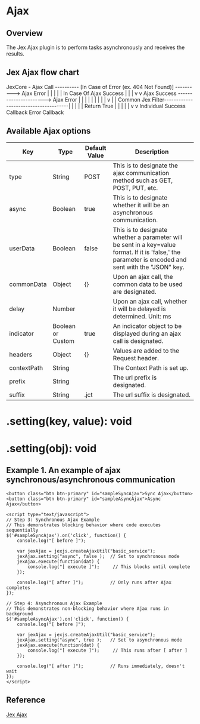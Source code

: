 # Ajax

## Overview

The Jex Ajax plugin is to perform tasks asynchronously and receives the results.

## Jex Ajax flow chart

JexCore -       Ajax Call ---------- [In Case of Error (ex. 404 Not Found)] ----------> Ajax Error
                    |                                                                       |
                    |                                                                       |
                    | In Case Of Ajax Success                                               |
                    |                                                                       |
                    v                                                                       v
                Ajax Success                                    ----------------------> Ajax Error
                    |                                           |                           |
                    |                                           |                           |
                    |                                           |                           |
                    v                                           |                           |
Common          Jex Filter--------------------------------------|                           |
                    |                                                                       |
                    | Return True                                                           |
                    |                                                                       |
                    |                                                                       |
                    v                                                                       v
Individual      Success Callback                                                        Error Callback

## Available Ajax options

| Key           | Type              | Default Value | Description                                                                                                                                           |
|---------------|-------------------|---------------|-------------------------------------------------------------------------------------------------------------------------------------------------------|
| type          | String            | POST          | This is to designate the ajax communication method such as GET, POST, PUT, etc.                                                                       |
| async         | Boolean           | true          | This is to designate whether it will be an asynchronous communication.                                                                                |
| userData      | Boolean           | false         | This is to designate whether a parameter will be sent in a key=value format. If it is 'false,' the parameter is encoded and sent with the "JSON" key. |
| commonData    | Object            | {}            | Upon an ajax call, the common data to be used are designated.                                                                                         |
| delay         | Number            |               | Upon an ajax call, whether it will be delayed is determined. Unit: ms                                                                                 |
| indicator     | Boolean or Custom | true          | An indicator object to be displayed during an ajax call is designated.                                                                                |
| headers       | Object            | {}            | Values are added to the Request header.                                                                                                               |
| contextPath   | String            |               | The Context Path is set up.                                                                                                                           |
| prefix        | String            |               | The url prefix is designated.                                                                                                                         |
| suffix        | String            | .jct          | The url suffix is designated.                                                                                                                         |

# .setting(key, value): void
# .setting(obj): void
## Example 1. An example of ajax synchronous/asynchronous communication

```
<button class="btn btn-primary" id="sampleSyncAjax">Sync Ajax</button>
<button class="btn btn-primary" id="sampleAsyncAjax">Async Ajax</button>

<script type="text/javascript">
// Step 3: Synchronous Ajax Example
// This demonstrates blocking behavior where code executes sequentially
$('#sampleSyncAjax').on('click', function() {
    console.log("[ before ]");

    var jexAjax = jexjs.createAjaxUtil("basic_service");
    jexAjax.setting("async", false );  // Set to synchronous mode
    jexAjax.execute(function(dat) {
        console.log("[ execute ]");     // This blocks until complete
    });

    console.log("[ after ]");          // Only runs after Ajax completes
});

// Step 4: Asynchronous Ajax Example
// This demonstrates non-blocking behavior where Ajax runs in background
$('#sampleAsyncAjax').on('click', function() {
    console.log("[ before ]");

    var jexAjax = jexjs.createAjaxUtil("basic_service");
    jexAjax.setting("async", true );   // Set to asynchronous mode
    jexAjax.execute(function(dat) {
        console.log("[ execute ]");     // This runs after [ after ]
    });

    console.log("[ after ]");          // Runs immediately, doesn't wait
});
</script>
```

## Reference

[Jex Ajax](https://studio30.jexframe.com/markdown/JEX_SCRIPT_AJAX/index.html)